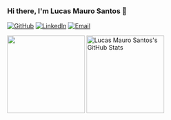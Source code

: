 ### Hi there, I'm Lucas Mauro Santos 👋

[![GitHub](https://img.shields.io/badge/github-%23121011.svg?style=for-the-badge&logo=github&logoColor=white)](https://github.com/LucasMSnts)
[![LinkedIn](https://img.shields.io/badge/linkedin-%230077B5.svg?style=for-the-badge&logo=linkedin&logoColor=white)](https://www.linkedin.com/in/lucas-mauro-santos-66b630132/)
[![Email](https://img.shields.io/badge/email-%23E34F26.svg?style=for-the-badge&logo=gmail&logoColor=white)](mailto:lucas_de_mauro@hotmail.com)

<!--
**LucasMSnts/LucasMSnts** is a ✨ _special_ ✨ repository because its `README.md` (this file) appears on your GitHub profile.

Here are some ideas to get you started:

- 🔭 I’m currently working on ...
- 🌱 I’m currently learning ...
- 👯 I’m looking to collaborate on ...
- 🤔 I’m looking for help with ...
- 💬 Ask me about ...
- 📫 How to reach me: ...
- 😄 Pronouns: ...
- ⚡ Fun fact: ...
-->

<div>
  <img height="180em" src="https://github-readme-stats.vercel.app/api/top-langs/?username=LucasMSnts&layout=compact&theme=dark">
  <img height="180em" src="https://github-profile-summary-cards.vercel.app/api/cards/profile-details?username=LucasMSnts&theme=github_dark" alt="Lucas Mauro Santos's GitHub Stats"/>
</div>
